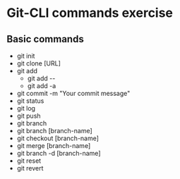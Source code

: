 # Git-CLI commands exercise
## Basic commands
- git init
- git clone [URL]
- git add
  - git add --
  - git add -a
- git commit -m "Your commit message"
- git status
- git log
- git push
- git branch
- git branch [branch-name]
- git checkout [branch-name]
- git merge [branch-name]
- git branch -d [branch-name]
- git reset
- git revert